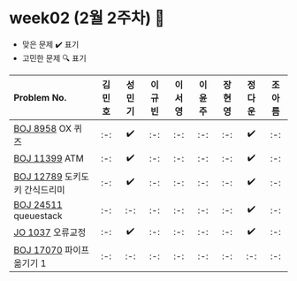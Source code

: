 
# week02 (2월 2주차) :pencil:

- 맞은 문제 :heavy_check_mark: 표기
- 고민한 문제 :mag: 표기



|Problem No.|김민호|성민기|이규빈|이서영|이윤주|장현영|정다운|조아름|
|:---------------------------|:-----:|:-----:|:-----:|:-----:|:-----:|:-----:|:-----:|:-----:|
|[BOJ 8958](https://www.acmicpc.net/problem/8958) OX 퀴즈|:-:|:heavy_check_mark:|:-:|:-:|:-:|:-:|:heavy_check_mark:|:-:|
|[BOJ 11399](https://www.acmicpc.net/problem/11399) ATM|:-:|:heavy_check_mark:|:-:|:-:|:-:|:-:|:heavy_check_mark:|:-:|
|[BOJ 12789](https://www.acmicpc.net/problem/12789) 도키도키 간식드리미|:-:|:heavy_check_mark:|:-:|:-:|:-:|:-:|:heavy_check_mark:|:-:|
|[BOJ 24511](https://www.acmicpc.net/problem/24511) queuestack|:-:|:-:|:-:|:-:|:-:|:-:|:heavy_check_mark:|:-:|
|[JO 1037](https://www.jungol.co.kr/problem/1037) 오류교정|:-:|:heavy_check_mark:|:-:|:-:|:-:|:-:|:heavy_check_mark:|:-:|
|[BOJ 17070](https://www.acmicpc.net/problem/17070) 파이프 옮기기 1|:-:|:-:|:-:|:-:|:-:|:-:|:-:|:-:|
